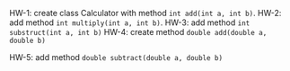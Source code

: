 HW-1: create class Calculator with method `int add(int a, int b)`.
HW-2: add method `int multiply(int a, int b)`.
HW-3: add method `int substruct(int a, int b)`
HW-4: create method `double add(double a, double b)`

HW-5: add method `double subtract(double a, double b)`